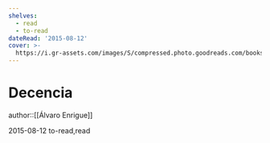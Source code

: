 ```yaml
---
shelves:
  - read
  - to-read
dateRead: '2015-08-12'
cover: >-
  https://i.gr-assets.com/images/S/compressed.photo.goodreads.com/books/1364778642l/10402358.jpg
---
```

# Decencia

author::[[Álvaro Enrigue]]

2015-08-12
to-read,read